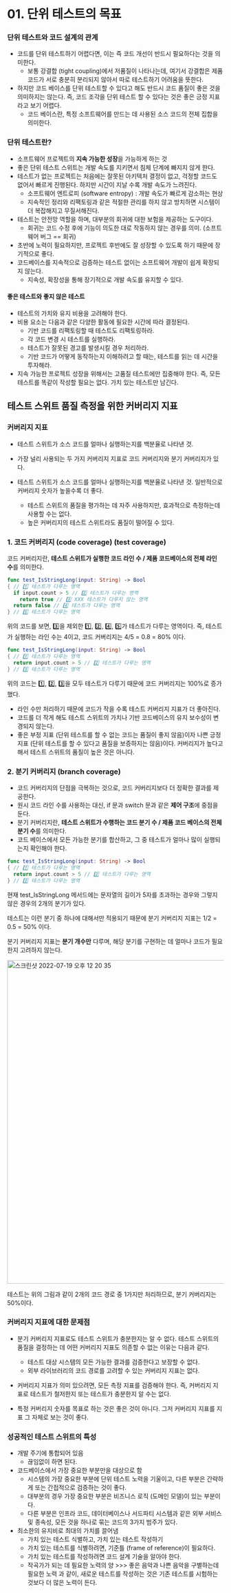 # 01. 단위 테스트의 목표

### 단위 테스트와 코드 설계의 관계

- 코드를 단위 테스트하기 어렵다면, 이는 즉 코드 개선이 반드시 필요하다는 것을 의미한다.
  - 보통 강결합 (tight coupling)에서 저품질이 나타나는데, 여기서 강결합은 제품 코드가 서로 충분히 분리되지 않아서 따로 테스트하기 어려움을 뜻한다.
- 하지만 코드 베이스를 단위 테스트할 수 있다고 해도 반드시 코드 품질이 좋은 것을 의미하지는 않는다. 즉, 코드 조각을 단위 테스트 할 수 있다는 것은 좋은 긍정 지표라고 보기 어렵다.
  - 코드 베이스란, 특정 소프트웨어를 만드는 데 사용된 소스 코드의 전체 집합을 의미한다.


### 단위 테스트란?

- 소프트웨어 프로젝트의 **지속 가능한 성장**을 가능하게 하는 것
- 좋은 단위 테스트 스위트는 개발 속도를 지키면서 침체 단계에 빠지지 않게 한다.
- 테스트가 없는 프로젝트는 처음에는 잘못된 아키텍처 결정이 없고, 걱정할 코드도 없어서 빠르게 진행된다. 하지만 시간이 지날 수록 개발 속도가 느려진다.
  - 소프트웨어 엔트로피 (software entropy) : 개발 속도가 빠르게 감소하는 현상
  - 지속적인 정리와 리팩토링과 같은 적절한 관리를 하지 않고 방치하면 시스템이 더 복잡해지고 무질서해진다.
- 테스트는 안전망 역할을 하며, 대부분의 회귀에 대한 보험을 제공하는 도구이다.
  - 회귀는 코드 수정 후에 기능이 의도한 대로 작동하지 않는 경우를 의미. (소프트웨어 버그 == 회귀)
- 초반에 노력이 필요하지만, 프로젝트 후반에도 잘 성장할 수 있도록 하기 때문에 장기적으로 좋다.
- 코드베이스를 지속적으로 검증하는 테스트 없이는 소프트웨어 개발이 쉽게 확장되지 않는다.
  - 지속성, 확장성을 통해 장기적으로 개발 속도를 유지할 수 있다.

#### 좋은 테스트와 좋지 않은 테스트

- 테스트의 가치와 유지 비용을 고려해야 한다.
- 비용 요소는 다음과 같은 다양한 활동에 필요한 시간에 따라 결정된다.
  - 기반 코드를 리팩토링할 때 테스트도 리팩토링하라.
  - 각 코드 변경 시 테스트를 실행하라.
  - 테스트가 잘못된 경고를 발생시킬 경우 처리하라.
  - 기반 코드가 어떻게 동작하는지 이해하려고 할 때는, 테스트를 읽는 데 시간을 투자해라.
- 지속 가능한 프로젝트 성장을 위해서는 고품질 테스트에만 집중해야 한다. 즉, 모든 테스트를 똑같이 작성할 필요는 없다. 가치 있는 테스트만 남긴다.

## 테스트 스위트 품질 측정을 위한 커버리지 지표

### 커버리지 지표

- 테스트 스위트가 소스 코드를 얼마나 실행하는지를 백분율로 나타낸 것.

- 가장 널리 사용되는 두 가지 커버리지 지표로 코드 커버리지와 분기 커버리지가 있다.

- 테스트 스위트가 소스 코드를 얼마나 실행하는지를 백분율로 나타낸 것. 일반적으로 커버리지 숫자가 높을수록 더 좋다.
  - 테스트 스위트의 품질을 평가하는 데 자주 사용하지만, 효과적으로 측정하는데 사용할 수는 없다.
  - 높은 커버리지의 테스트 스위트라도 품질이 떨어질 수 있다.


### 1. 코드 커버리지 (code coverage) (test coverage)

코드 커버리지란, **테스트 스위트가 실행한 코드 라인 수 / 제품 코드베이스의 전체 라인 수**를 의미한다.

```swift
func test_IsStringLong(input: String) -> Bool
{ // 1️⃣ 테스트가 다루는 영역
  if input.count > 5 // 2️⃣ 테스트가 다루는 영역
  	return true // 3️⃣ XXX 테스트가 다루지 않는 영역
  return false // 4️⃣ 테스트가 다루는 영역
} // 5️⃣ 테스트가 다루는 영역
```

위의 코드를 보면, 3️⃣을 제외한 1️⃣, 2️⃣, 4️⃣, 5️⃣가 테스트가 다루는 영역이다. 즉, 테스트가 실행하는 라인 수는 4이고, 코드 커버리지는 4/5 = 0.8 = 80% 이다.



```swift
func test_IsStringLong(input: String) -> Bool
{ // 1️⃣ 테스트가 다루는 영역
  return input.count > 5 // 2️⃣ 테스트가 다루는 영역
} // 3️⃣ 테스트가 다루는 영역
```

위의 코드는 1️⃣, 2️⃣, 3️⃣을 모두 테스트가 다루기 때문에 코드 커버리지는 100%로 증가했다.

- 라인 수만 처리하기 때문에 코드가 작을 수록 테스트 커버리지 지표가 더 좋아진다.
- 코드를 더 작게 해도 테스트 스위트의 가치나 기반 코드베이스의 유지 보수성이 변경되지 않는다.
- 좋은 부정 지표 (단위 테스트를 할 수 없는 코드는 품질이 좋지 않음)이자 나쁜 긍정 지표 (단위 테스트를 할 수 있다고 품질을 보증하지는 않음)이다. 커버리지가 높다고 해서 테스트 스위트의 품질이 높은 것은 아니다.



### 2. 분기 커버리지 (branch coverage)

- 코드 커버리지의 단점을 극복하는 것으로, 코드 커버리지보다 더 정확한 결과를 제공한다.
- 원시 코드 라인 수를 사용하는 대신, if 문과 switch 문과 같은 **제어 구조**에 중점을 둔다. 
- 분기 커버리지란, **테스트 스위트가 수행하는 코드 분기 수 / 제품 코드 베이스의 전체 분기 수**를 의미한다.
- 코드 베이스에서 모든 가능한 분기를 합산하고, 그 중 테스트가 얼마나 많이 실행되는지 확인해야 한다.

```swift
func test_IsStringLong(input: String) -> Bool
{ // 1️⃣ 테스트가 다루는 영역
  return input.count > 5 // 2️⃣ 테스트가 다루는 영역
} // 3️⃣ 테스트가 다루는 영역
```

현재 test_IsStringLong 메서드에는 문자열의 길이가 5자를 초과하는 경우와 그렇지 않은 경우의 2개의 분기가 있다.

테스트는 이런 분기 중 하나에 대해서만 적용되기 때문에 분기 커버리지 지표는 1/2 = 0.5 = 50% 이다.

분기 커버리지 지표는 **분기 개수만** 다루며, 해당 분기를 구현하는 데 얼마나 코드가 필요한지 고려하지 않는다.

<img width="750" alt="스크린샷 2022-07-19 오후 12 20 35" src="https://user-images.githubusercontent.com/95578975/179657456-a79a8447-4655-4b67-a6f0-fdde7abeefbb.png">

테스트는 위의 그림과 같이 2개의 코드 경로 중 1가지만 처리하므로, 분기 커버리지는 50%이다.



### 커버리지 지표에 대한 문제점

- 분기 커버리지 지표로도 테스트 스위트가 충분한지는 알 수 없다. 테스트 스위트의 품질을 결정하는 데 어떤 커버리지 지표도 의존할 수 없는 이유는 다음과 같다.
  - 테스트 대상 시스템의 모든 가능한 결과를 검증한다고 보장할 수 없다.
  - 외부 라이브러리의 코드 경로를 고려할 수 있는 커버리지 지표는 없다.

- 커버리지 지표가 의미 있으려면, 모든 측정 지표를 검증해야 한다. 즉, 커버리지 지표로 테스트가 철저한지 또는 테스트가 충분한지 알 수는 없다.

- 특정 커버리지 숫자를 목표로 하는 것은 좋은 것이 아니다. 그저 커버리지 지표를 지표 그 자체로 보는 것이 좋다.

### 성공적인 테스트 스위트의 특성

- 개발 주기에 통합되어 있음
  - 끊임없이 하면 된다.
- 코드베이스에서 가장 중요한 부분만을 대상으로 함
  - 시스템의 가장 중요한 부분에 단위 테스트 노력을 기울이고, 다른 부분은 간략하게 또는 간접적으로 검증하는 것이 좋다.
  - 대부분의 경우 가장 중요한 부분은 비즈니스 로직 (도메인 모델)이 있는 부분이다. 
  - 다른 부분은 인프라 코드, 데이터베이스나 서드파티 시스템과 같은 외부 서비스 및 종속성, 모든 것을 하나로 묶는 코드의 3가지 범주가 있다.
- 최소한의 유지비로 최대의 가치를 끌어냄
  - 가치 있는 테스트 식별하고, 가치 있는 테스트 작성하기
  - 가치 있는 테스트를 식별하려면, 기준틀 (frame of reference)이 필요하다.
  - 가치 있는 테스트를 작성하려면 코드 설계 기술을 알아야 한다.
  - 작곡가가 되는 데 필요한 노력의 양 >>> 좋은 음악과 나쁜 음악을 구별하는데 필요한 노력 과 같이, 새로운 테스트를 작성하는 것은 기존 테스트를 시험하는 것보다 더 많은 노력이 든다. 